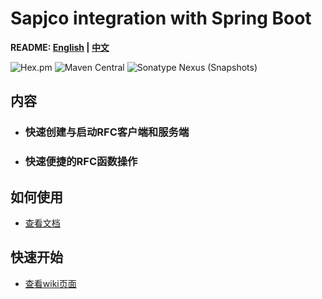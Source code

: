 # Sapjco integration with Spring Boot

**README: [English](https://gitlab.yanzx-dev.cn/sapjco/sapjco-spring-boot-starter/edit/yanzx_dev/README.md) | [中文](https://gitlab.yanzx-dev.cn/sapjco/sapjco-spring-boot-starter/edit/yanzx_dev/README-zh.md)**

![Hex.pm](https://img.shields.io/hexpm/l/plug.svg?color=green)
![Maven Central](https://img.shields.io/maven-central/v/com.github.virtualcry/sapjco-spring-boot-starter.svg)
![Sonatype Nexus (Snapshots)](https://img.shields.io/nexus/snapshots/https/oss.sonatype.org/com.github.virtualcry/sapjco-spring-boot-starter.svg)

## 内容
* ### 快速创建与启动RFC客户端和服务端
* ### 快速便捷的RFC函数操作

## 如何使用
* [查看文档](https://gitlab.yanzx-dev.cn/sapjco/sapjco-spring-boot-starter/wikis/How-to-Use "See the docs") 

## 快速开始
* [查看wiki页面](https://gitlab.yanzx-dev.cn/sapjco/sapjco-spring-boot-starter/wikis/Quick-Start "See the wiki page") 
